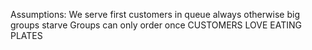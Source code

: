 Assumptions:
    We serve first customers in queue always otherwise big groups starve
    Groups can only order once
    CUSTOMERS LOVE EATING PLATES